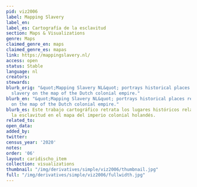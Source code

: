 ```yaml
---
pid: viz2006
label: Mapping Slavery
label_en:
label_es: Cartografía de la esclavitud
section: Maps & Visualizations
genre: Maps
claimed_genre_en: maps
claimed_genre_es: mapas
link: https://mappingslavery.nl/
access: open
status: Stable
language: nl
creators:
stewards:
blurb_orig: "&quot;Mapping Slavery NL&quot; portrays historical places relating to
  slavery on the map of the Dutch colonial empire."
blurb_en: "&quot;Mapping Slavery NL&quot; portrays historical places relating to slavery
  on the map of the Dutch colonial empire."
blurb_es: Este trabajo cartográfico retrata los lugares históricos relacionados con
  la esclavitud en el mapa del imperio colonial holandés.
related_to:
open_data:
added_by:
twitter:
census_year: '2020'
notes:
order: '06'
layout: caridischo_item
collection: visualizations
thumbnail: "/img/derivatives/simple/viz2006/thumbnail.jpg"
full: "/img/derivatives/simple/viz2006/fullwidth.jpg"
---
```

